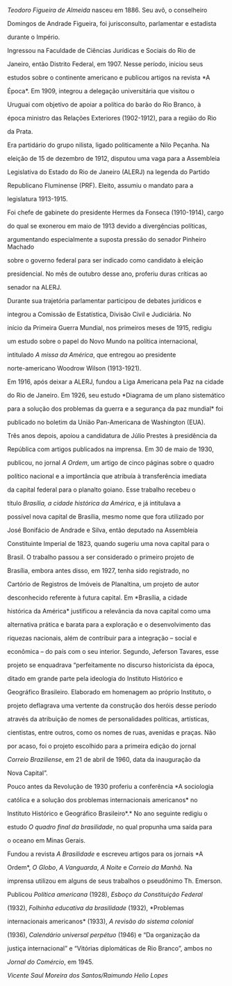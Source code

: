 

*Teodoro Figueira de Almeida* nasceu em 1886. Seu avô, o conselheiro

Domingos de Andrade Figueira, foi jurisconsulto, parlamentar e estadista

durante o Império.



Ingressou na Faculdade de Ciências Jurídicas e Sociais do Rio de

Janeiro, então Distrito Federal, em 1907. Nesse período, iniciou seus

estudos sobre o continente americano e publicou artigos na revista *A

Época*. Em 1909, integrou a delegação universitária que visitou o

Uruguai com objetivo de apoiar a política do barão do Rio Branco, à

época ministro das Relações Exteriores (1902-1912), para a região do Rio

da Prata.



Era partidário do grupo nilista, ligado politicamente a Nilo Peçanha. Na

eleição de 15 de dezembro de 1912, disputou uma vaga para a Assembleia

Legislativa do Estado do Rio de Janeiro (ALERJ) na legenda do Partido

Republicano Fluminense (PRF). Eleito, assumiu o mandato para a

legislatura 1913-1915.



Foi chefe de gabinete do presidente Hermes da Fonseca (1910-1914), cargo

do qual se exonerou em maio de 1913 devido a divergências políticas,

argumentando especialmente a suposta pressão do senador Pinheiro Machado

sobre o governo federal para ser indicado como candidato à eleição

presidencial. No mês de outubro desse ano, proferiu duras críticas ao

senador na ALERJ.



Durante sua trajetória parlamentar participou de debates jurídicos e

integrou a Comissão de Estatística, Divisão Civil e Judiciária. No

início da Primeira Guerra Mundial, nos primeiros meses de 1915, redigiu

um estudo sobre o papel do Novo Mundo na política internacional,

intitulado *A missa da América*, que entregou ao presidente

norte-americano Woodrow Wilson (1913-1921).



Em 1916, após deixar a ALERJ, fundou a Liga Americana pela Paz na cidade

do Rio de Janeiro. Em 1926, seu estudo *Diagrama de um plano sistemático

para a solução dos problemas da guerra e a segurança da paz mundial* foi

publicado no boletim da União Pan-Americana de Washington (EUA).



Três anos depois, apoiou a candidatura de Júlio Prestes à presidência da

República com artigos publicados na imprensa. Em 30 de maio de 1930,

publicou, no jornal *A Ordem*, um artigo de cinco páginas sobre o quadro

político nacional e a importância que atribuía à transferência imediata

da capital federal para o planalto goiano. Esse trabalho recebeu o

título *Brasília, a cidade histórica da América*, e já intitulava a

possível nova capital de Brasília, mesmo nome que fora utilizado por

José Bonifácio de Andrade e Silva, então deputado na Assembleia

Constituinte Imperial de 1823, quando sugeriu uma nova capital para o

Brasil. O trabalho passou a ser considerado o primeiro projeto de

Brasília, embora antes disso, em 1927, tenha sido registrado, no

Cartório de Registros de Imóveis de Planaltina, um projeto de autor

desconhecido referente à futura capital. Em *Brasília, a cidade

histórica da América* justificou a relevância da nova capital como uma

alternativa prática e barata para a exploração e o desenvolvimento das

riquezas nacionais, além de contribuir para a integração – social e

econômica – do país com o seu interior. Segundo, Jeferson Tavares, esse

projeto se enquadrava “perfeitamente no discurso historicista da época,

ditado em grande parte pela ideologia do Instituto Histórico e

Geográfico Brasileiro. Elaborado em homenagem ao próprio Instituto, o

projeto deflagrava uma vertente da construção dos heróis desse período

através da atribuição de nomes de personalidades políticas, artísticas,

cientistas, entre outros, como os nomes de ruas, avenidas e praças. Não

por acaso, foi o projeto escolhido para a primeira edição do jornal

*Correio Braziliense*, em 21 de abril de 1960, data da inauguração da

Nova Capital”.



Pouco antes da Revolução de 1930 proferiu a conferência *A sociologia

católica e a solução dos problemas internacionais americanos* no

Instituto Histórico e Geográfico Brasileiro*.* No ano seguinte redigiu o

estudo *O quadro final da brasilidade*, no qual propunha uma saída para

o oceano em Minas Gerais.



Fundou a revista *A Brasilidade* e escreveu artigos para os jornais *A

Ordem*, *O Globo*, *A Vanguarda*, *A Noite* e *Correio da Manhã*. Na

imprensa utilizou em alguns de seus trabalhos o pseudônimo Th. Emerson.



Publicou *Política americana* (1928), *Esboço da Constituição Federal*

(1932), *Folhinha educativa da brasilidade* (1932), *Problemas

internacionais americanos* (1933), *A revisão do sistema colonial*

(1936), *Calendário universal perpétuo* (1946) e “Da organização da

justiça internacional” e “Vitórias diplomáticas de Rio Branco”, ambos no

*Jornal do Comércio*, em 1945.



*Vicente Saul Moreira dos Santos/Raimundo Helio Lopes*



